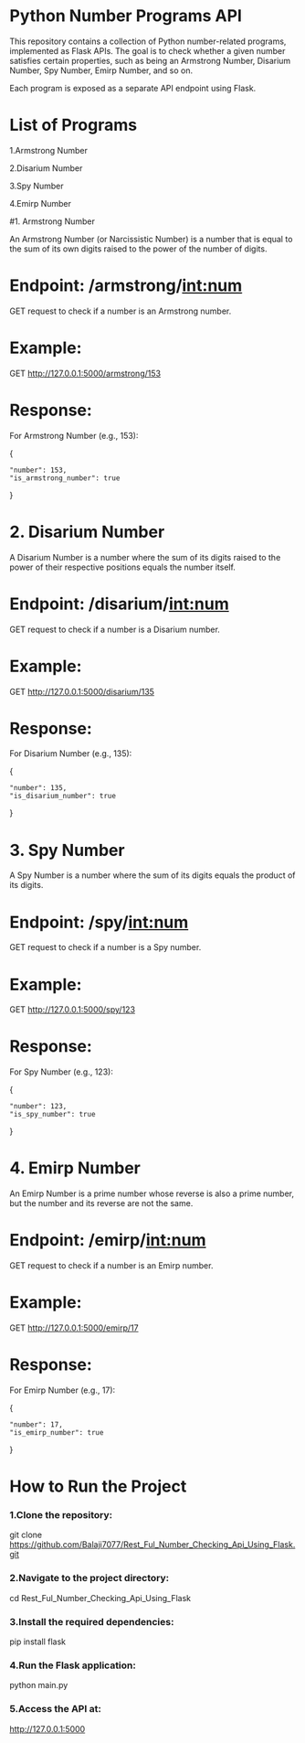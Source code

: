 # Python Number Programs API

This repository contains a collection of Python number-related programs, implemented as Flask APIs. The goal is to check whether a given number satisfies certain properties, such as being an Armstrong Number, Disarium Number, Spy Number, Emirp Number, and so on.

Each program is exposed as a separate API endpoint using Flask.

# List of Programs

1.Armstrong Number

2.Disarium Number

3.Spy Number

4.Emirp Number

#1. Armstrong Number

An Armstrong Number (or Narcissistic Number) is a number that is equal to the sum of its own digits raised to the power of the number of digits.

# Endpoint: /armstrong/<int:num>

GET request to check if a number is an Armstrong number.

# Example:

GET http://127.0.0.1:5000/armstrong/153

# Response:

For Armstrong Number (e.g., 153):


{

    "number": 153,
    "is_armstrong_number": true
}


# 2. Disarium Number

A Disarium Number is a number where the sum of its digits raised to the power of their respective positions equals the number itself.

# Endpoint: /disarium/<int:num>

GET request to check if a number is a Disarium number.

# Example:

GET http://127.0.0.1:5000/disarium/135

# Response:

For Disarium Number (e.g., 135):

{

    "number": 135,
    "is_disarium_number": true
}


# 3. Spy Number

A Spy Number is a number where the sum of its digits equals the product of its digits.

# Endpoint: /spy/<int:num>

GET request to check if a number is a Spy number.

# Example:

GET http://127.0.0.1:5000/spy/123
# Response:

For Spy Number (e.g., 123):


{

    "number": 123,
    "is_spy_number": true
}

# 4. Emirp Number

An Emirp Number is a prime number whose reverse is also a prime number, but the number and its reverse are not the same.

# Endpoint: /emirp/<int:num>

GET request to check if a number is an Emirp number.

# Example:

GET http://127.0.0.1:5000/emirp/17
# Response:

For Emirp Number (e.g., 17):


{

    "number": 17,
    "is_emirp_number": true
}

# How to Run the Project

### 1.Clone the repository:

git clone https://github.com/Balaji7077/Rest_Ful_Number_Checking_Api_Using_Flask.git

### 2.Navigate to the project directory:

cd Rest_Ful_Number_Checking_Api_Using_Flask

### 3.Install the required dependencies:

pip install flask

### 4.Run the Flask application:

python main.py

### 5.Access the API at:

http://127.0.0.1:5000
